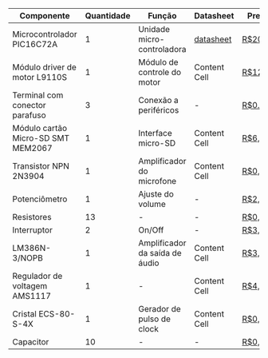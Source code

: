 | Componente  | Quantidade | Função | Datasheet | Preço |
| ------------- | ------------- | ------------- | ------------- | ------------- |
| Microcontrolador PIC16C72A  | 1  | Unidade micro-controladora  | [datasheet](https://github.com/viniandrs/ea075-2023.1/tree/main/projetos/cacto_dancante/datasheets/microcontroller.pdf) | [R$20,00](https://www.acheicomponentes.com.br/circuitos-integrados/dip-pth/dip-28/ci-microcontrolador-pic16c72a-04sp-dip-28) |
| Módulo driver de motor L9110S | 1 | Módulo de controle do motor  | Content Cell  | [R$12,60](https://www.soldafria.com.br/modulo-driver-de-motor-dc-l9110s) |
| Terminal com conector parafuso  | 3 | Conexão a periféricos  | - | [R$0.62](https://www.digikey.com.br/en/products/detail/phoenix-contact/1984617/950849) |
| Módulo cartão Micro-SD SMT MEM2067 | 1 | Interface micro-SD | Content Cell  | [R$6,12](https://curtocircuito.com.br/modulo-cartao-micro-sd.html)  |
| Transistor NPN 2N3904 | 1 | Amplificador do microfone | Content Cell  | [R$0,23](https://curtocircuito.com.br/transistor-bipolar-npn-2n3904.html)  |
| Potenciômetro | 1 | Ajuste do volume | - | [R$2,81](https://www.magazineluiza.com.br/potenciometro-linear-kb-16mm-500k-ohms-eixo-l20-sem-chave-arsolcomp/p/cj54j8d9kh/cj/ptct/)  |
| Resistores | 13 | - | - | [R$0,05](https://www.casadoresistor.com.br/resistor-1-8w-10k-p4662)  |
| Interruptor | 2 | On/Off | - | [R$3,60](https://www.magazineluiza.com.br/2x-botao-interruptor-mini-preto-farol-liga-desliga-12v-10a-retangular-atacado-sn-leds/p/dfh2j7j02a/cj/inre/)  |
| LM386N-3/NOPB | 1 | Amplificador da saída de áudio | Content Cell  | [R$3,00](https://www.acheicomponentes.com.br/circuitos-integrados/kit-250-pecas-circuito-integrado-lm386n-dip-8-pth)  |
| Regulador de voltagem AMS1117 | 1 | - | Content Cell  | [R$4,99](https://www.casadarobotica.com/3x-modulos-regulador-tensao-ams1117-3-3v-p-esp8266-arduino)  |
| Cristal ECS-80-S-4X | 1 | Gerador de pulso de clock | Content Cell  | [R$0,70](https://www.digikey.com.br/en/products/detail/ecs-inc/ECS-80-S-4X/827549)  |
| Capacitor | 10 | - | -  | [R$0,40](https://www.casadoresistor.com.br/capacitores/)  |
